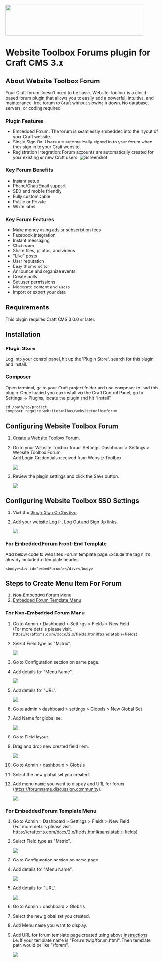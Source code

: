 <p><a href="https://www.websitetoolbox.com/"><img src ="https://github.com/webtoolbox/craftcms-plugin/blob/master/src/wt_logo_blue.svg" width="450" height="100"></a></p> 

# Website Toolbox Forums plugin for Craft CMS 3.x

## About Website Toolbox Forum  
  Your Craft forum doesn’t need to be basic. Website Toolbox is a cloud-based forum plugin that allows you to easily add a powerful, intuitive, 
  and maintenance-free forum to Craft without slowing it down. No database, servers, or coding required.

### Plugin Features
* Embedded Forum: The forum is seamlessly embedded into the layout of your Craft website.
* Single Sign On: Users are automatically signed in to your forum when they sign in to your Craft website.
* Registration Integration: Forum accounts are automatically created for your existing or new Craft users.
![Screenshot](./docs/img/plugin-logo.png)

### Key Forum Benefits
* Instant setup
* Phone/Chat/Email support
* SEO and mobile friendly
* Fully customizable
* Public or Private
* White label

### Key Forum Features
* Make money using ads or subscription fees
* Facebook integration
* Instant messaging
* Chat room
* Share files, photos, and videos
* “Like” posts
* User reputation
* Easy theme editor
* Announce and organize events
* Create polls
* Set user permissions
* Moderate content and users
* Import or export your data

## Requirements
This plugin requires Craft CMS 3.0.0 or later.   

## Installation

### Plugin Store  
 Log into your control panel, hit up the 'Plugin Store', search for this plugin and install.

### Composer
Open terminal, go to your Craft project folder and use composer to load this plugin. Once loaded you can install via the Craft Control Panel, go to 
Settings → Plugins, locate the plugin and hit “Install”.

	cd /path/to/project
	composer require websitetoolbox/websitetoolboxforum   

## Configuring Website Toolbox Forum   
1.	<a href="https://www.websitetoolbox.com/">Create a Website Toolbox Forum.</a>    
2.	Go to your Website Toolbox forum Settings. Dashboard > Settings > Website Toolbox Forum.     
	Add Login Credentials received from Website Toolbox.      

	<img src="https://github.com/webtoolbox/craftcms-plugin/blob/master/docs/img/settings.jpg" />  

3.	Review the plugin settings and click the Save button.       

	<img src="https://github.com/webtoolbox/craftcms-plugin/blob/master/docs/img/update-settings.jpg" />				

## Configuring Website Toolbox SSO Settings   
1.	Visit the <a href='https://www.websitetoolbox.com/tool/members/mb/settings?tab=Single%20Sign%20On'>Single Sign On Section</a>.       	
2.	Add your website Log In, Log Out and Sign Up links.   

	<img src="https://github.com/webtoolbox/craftcms-plugin/blob/master/docs/img/SSO-section.png" />

### For Embedded Forum Front-End Template   
<div id ="embedded_template">
	
Add below code to website’s Forum template page.Exclude the <body> tag if it’s already included in template header.
	
	<body><div id="embedForum"></div></body>
	
</div>

## Steps to Create Menu Item For Forum    
1)	[Non-Embedded Forum Menu](#non-embdded) 
2)	[Embedded Forum Template Menu](#embdded)   


<div id="non-embdded">  

### For Non-Embedded Forum Menu   
</div>

1)	Go to Admin > Dashboard > Settings > Fields > New Field  
(For more details please visit. https://craftcms.com/docs/2.x/fields.html#translatable-fields)  
2)	Select Field type as "Matrix".      

	<img src="https://github.com/webtoolbox/craftcms-plugin/blob/master/docs/img/unembedded_menu_step1.png" />      

3) 	Go to Configuration section on same page.             
4)	Add details for "Menu Name".          

	<img src="https://github.com/webtoolbox/craftcms-plugin/blob/master/docs/img/unembedded_menu_step2-a.png" />  
	
5)	Add details for "URL".       

	<img src="https://github.com/webtoolbox/craftcms-plugin/blob/master/docs/img/unembedded_menu_step2-b.png" />     

6)	Go to admin > dashboard > settings > Globals > New Global Set      
7)	Add Name for global set.   

	<img src="https://github.com/webtoolbox/craftcms-plugin/blob/master/docs/img/unembedded_menu_step3.PNG" />     

8)	Go to Field layout.      
9)	Drag and drop new created field item.         

	<img src="https://github.com/webtoolbox/craftcms-plugin/blob/master/docs/img/unembedded_menu_step3-a.png" />    

10)	Go to Admin > dashboard > Globals    
11)	Select the new global set you created.         
12)	Add menu name you want to display and URL for forum (https://forumname.discussion.community).      		

	<img src="https://github.com/webtoolbox/craftcms-plugin/blob/master/docs/img/unembedded_menu_step4.png" />  

<div id="embdded"> 

### For Embedded Forum Template Menu     	  
</div>

1)	Go to Admin > Dashboard > Settings > Fields > New Field  
(For more details please visit. https://craftcms.com/docs/2.x/fields.html#translatable-fields)  
2)	Select Field type as "Matrix".    

	<img src="https://github.com/webtoolbox/craftcms-plugin/blob/master/docs/img/unembedded_menu_step1.png" />      

3)	Go to Configuration section on same page.         
4)	Add details for "Menu Name".    

	<img src="https://github.com/webtoolbox/craftcms-plugin/blob/master/docs/img/unembedded_menu_step2-a.png" />     
	
5)	Add details for "URL".       

	<img src="https://github.com/webtoolbox/craftcms-plugin/blob/master/docs/img/unembedded_menu_step2-b.png" />    
	
6)	Go to Admin > dashboard > Globals   
7)	Select the new global set you created.           
8)	Add Menu name you want to display.      
9)	Add URL for forum template page created using above [instructions](#embedded_template).         
	i.e. If your template name is "Forum.twig/forum.html". Then template path would be like "/forum".       
	
	<img src="https://github.com/webtoolbox/craftcms-plugin/blob/master/docs/img/embeddedforum-step1.png" />         
